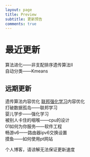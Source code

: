 ```yaml
---
layout: page
title: Preview
subtitle: 更新预告
comments: true
---
```


# 最近更新

算法进化——非支配排序遗传算法Ⅱ  
自动分类——Kmeans  

## 远期更新

遗传算法内容优化
[联邦强化学习](http://bobbybby.top/2020-06-14-frl/)内容优化  
打破数据孤岛——联邦学习  
婴儿学步——强化学习  
被别人卡住的咽喉——cpu的设计  
01如何为你服务——软件工程  
畅游v6——路由器ipv6交换设置  
摸鱼——如何使用pt网站  
  
个人博客，请谅解无法保证更新速度  

